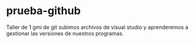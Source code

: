 # prueba-github
Taller de 1 gmi de git
subimos archivos de visual studio y aprenderemos a gestionar las versiones de nuestros programas.
